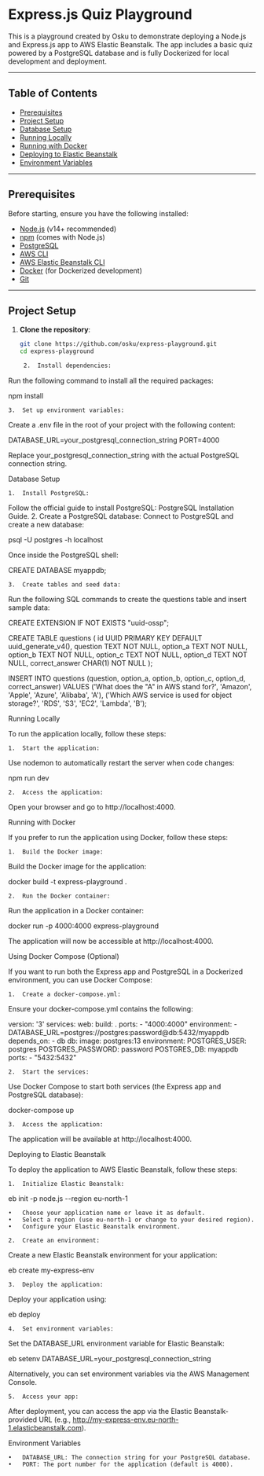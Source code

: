# Express.js Quiz Playground

This is a playground created by Osku to demonstrate deploying a Node.js and Express.js app to AWS Elastic Beanstalk. The app includes a basic quiz powered by a PostgreSQL database and is fully Dockerized for local development and deployment.

---

## Table of Contents
- [Prerequisites](#prerequisites)
- [Project Setup](#project-setup)
- [Database Setup](#database-setup)
- [Running Locally](#running-locally)
- [Running with Docker](#running-with-docker)
- [Deploying to Elastic Beanstalk](#deploying-to-elastic-beanstalk)
- [Environment Variables](#environment-variables)

---

## Prerequisites
Before starting, ensure you have the following installed:
- [Node.js](https://nodejs.org/en/download/) (v14+ recommended)
- [npm](https://www.npmjs.com/get-npm) (comes with Node.js)
- [PostgreSQL](https://www.postgresql.org/download/)
- [AWS CLI](https://aws.amazon.com/cli/)
- [AWS Elastic Beanstalk CLI](https://docs.aws.amazon.com/elasticbeanstalk/latest/dg/eb-cli3-install.html)
- [Docker](https://docs.docker.com/get-docker/) (for Dockerized development)
- [Git](https://git-scm.com/)

---

## Project Setup

1. **Clone the repository**:
   ```bash
   git clone https://github.com/osku/express-playground.git
   cd express-playground

	2.	Install dependencies:
Run the following command to install all the required packages:

npm install


	3.	Set up environment variables:
Create a .env file in the root of your project with the following content:

DATABASE_URL=your_postgresql_connection_string
PORT=4000

Replace your_postgresql_connection_string with the actual PostgreSQL connection string.

Database Setup

	1.	Install PostgreSQL:
Follow the official guide to install PostgreSQL: PostgreSQL Installation Guide.
	2.	Create a PostgreSQL database:
Connect to PostgreSQL and create a new database:

psql -U postgres -h localhost

Once inside the PostgreSQL shell:

CREATE DATABASE myappdb;


	3.	Create tables and seed data:
Run the following SQL commands to create the questions table and insert sample data:

CREATE EXTENSION IF NOT EXISTS "uuid-ossp";

CREATE TABLE questions (
    id UUID PRIMARY KEY DEFAULT uuid_generate_v4(),
    question TEXT NOT NULL,
    option_a TEXT NOT NULL,
    option_b TEXT NOT NULL,
    option_c TEXT NOT NULL,
    option_d TEXT NOT NULL,
    correct_answer CHAR(1) NOT NULL
);

INSERT INTO questions (question, option_a, option_b, option_c, option_d, correct_answer) VALUES
('What does the "A" in AWS stand for?', 'Amazon', 'Apple', 'Azure', 'Alibaba', 'A'),
('Which AWS service is used for object storage?', 'RDS', 'S3', 'EC2', 'Lambda', 'B');



Running Locally

To run the application locally, follow these steps:

	1.	Start the application:
Use nodemon to automatically restart the server when code changes:

npm run dev


	2.	Access the application:
Open your browser and go to http://localhost:4000.

Running with Docker

If you prefer to run the application using Docker, follow these steps:

	1.	Build the Docker image:
Build the Docker image for the application:

docker build -t express-playground .


	2.	Run the Docker container:
Run the application in a Docker container:

docker run -p 4000:4000 express-playground

The application will now be accessible at http://localhost:4000.

Using Docker Compose (Optional)

If you want to run both the Express app and PostgreSQL in a Dockerized environment, you can use Docker Compose:

	1.	Create a docker-compose.yml:
Ensure your docker-compose.yml contains the following:

version: '3'
services:
  web:
    build: .
    ports:
      - "4000:4000"
    environment:
      - DATABASE_URL=postgres://postgres:password@db:5432/myappdb
    depends_on:
      - db
  db:
    image: postgres:13
    environment:
      POSTGRES_USER: postgres
      POSTGRES_PASSWORD: password
      POSTGRES_DB: myappdb
    ports:
      - "5432:5432"


	2.	Start the services:
Use Docker Compose to start both services (the Express app and PostgreSQL database):

docker-compose up


	3.	Access the application:
The application will be available at http://localhost:4000.

Deploying to Elastic Beanstalk

To deploy the application to AWS Elastic Beanstalk, follow these steps:

	1.	Initialize Elastic Beanstalk:

eb init -p node.js --region eu-north-1

	•	Choose your application name or leave it as default.
	•	Select a region (use eu-north-1 or change to your desired region).
	•	Configure your Elastic Beanstalk environment.

	2.	Create an environment:
Create a new Elastic Beanstalk environment for your application:

eb create my-express-env


	3.	Deploy the application:
Deploy your application using:

eb deploy


	4.	Set environment variables:
Set the DATABASE_URL environment variable for Elastic Beanstalk:

eb setenv DATABASE_URL=your_postgresql_connection_string

Alternatively, you can set environment variables via the AWS Management Console.

	5.	Access your app:
After deployment, you can access the app via the Elastic Beanstalk-provided URL (e.g., http://my-express-env.eu-north-1.elasticbeanstalk.com).

Environment Variables

	•	DATABASE_URL: The connection string for your PostgreSQL database.
	•	PORT: The port number for the application (default is 4000).
